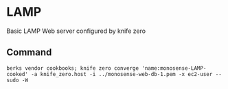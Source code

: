 # LAMP
Basic LAMP Web server configured by knife zero

## Command
`berks vendor cookbooks; knife zero converge 'name:monosense-LAMP-cooked' -a knife_zero.host -i ../monosense-web-db-1.pem -x ec2-user --sudo -W`
